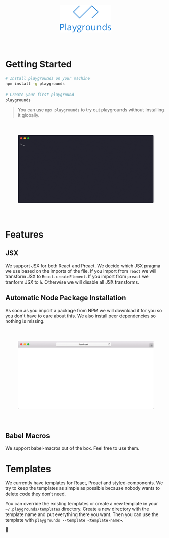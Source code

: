 <div align="center" style="padding: 40px;">
    <img alt="Playgrounds" src="https://raw.githubusercontent.com/k15a/playgrounds/master/assets/Logo.png" width="160px"/>
</div>

# Getting Started

```sh
# Install playgrounds on your machine
npm install -g playgrounds

# Create your first playground
playgrounds
```

> You can use `npx playgrounds` to try out playgrounds without installing it globally.

<div align="center" style="padding: 40px;">
    <img alt="Getting started" src="https://raw.githubusercontent.com/k15a/playgrounds/master/assets/GettingStarted.gif" width="800px"/>
</div>

# Features

## JSX

We support JSX for both React and Preact. We decide which JSX pragma we use based on the imports of the file. If you import from `react` we will transform JSX to `React.createElement`. If you import from `preact` we tranform JSX to `h`. Otherwise we will disable all JSX transforms.

## Automatic Node Package Installation

As soon as you import a package from NPM we will download it for you so you don't have to care about this. We also install peer dependencies so nothing is missing.

<div align="center" style="padding: 40px;">
    <img alt="Getting started" src="https://raw.githubusercontent.com/k15a/playgrounds/master/assets/PackageInstallation.gif" width="800px" />
</div>

## Babel Macros

We support babel-macros out of the box. Feel free to use them.

# Templates

We currently have templates for React, Preact and styled-components. We try to keep the templates as simple as possible because nobody wants to delete code they don't need.

You can override the existing templates or create a new template in your `~/.playgrounds/templates` directory. Create a new directory with the template name and put everything there you want. Then you can use the template with `playgrounds --template <template-name>`.

🦄
